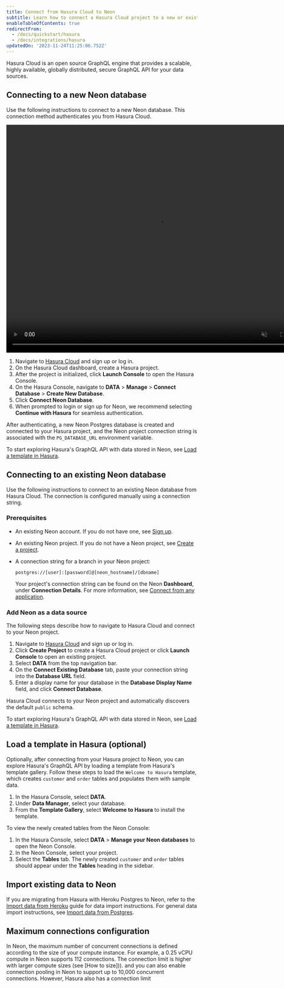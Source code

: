 ```yaml
---
title: Connect from Hasura Cloud to Neon
subtitle: Learn how to connect a Hasura Cloud project to a new or existing Neon database
enableTableOfContents: true
redirectFrom:
  - /docs/quickstart/hasura
  - /docs/integrations/hasura
updatedOn: '2023-11-24T11:25:06.752Z'
---
```


Hasura Cloud is an open source GraphQL engine that provides a scalable, highly available, globally distributed, secure GraphQL API for your data sources.

## Connecting to a new Neon database

Use the following instructions to connect to a new Neon database. This connection method authenticates you from Hasura Cloud.

<video autoPlay playsInline muted loop width="800" height="600">
  <source type="video/mp4" src="https://user-images.githubusercontent.com/48465000/200608247-a050bdc0-3f38-447f-a5a0-75835d7a0238.mp4"/>
  <source type="video/webm" src="https://user-images.githubusercontent.com/48465000/200608356-d4bb7f27-d9d5-49c9-b923-13e82c4cfc44.webm"/>
</video>

1. Navigate to [Hasura Cloud](https://cloud.hasura.io/projects) and sign up or log in.
1. On the Hasura Cloud dashboard, create a Hasura project.
1. After the project is initialized, click **Launch Console** to open the Hasura Console.
1. On the Hasura Console, navigate to **DATA** > **Manage** > **Connect Database** > **Create New Database**.
1. Click **Connect Neon Database**.
1. When prompted to login or sign up for Neon, we recommend selecting **Continue with Hasura** for seamless authentication.

After authenticating, a new Neon Postgres database is created and connected to your Hasura project, and the Neon project connection string is associated with the `PG_DATABASE_URL` environment variable.

To start exploring Hasura's GraphQL API with data stored in Neon, see [Load a template in Hasura](#load-a-template-in-hasura-optional).

## Connecting to an existing Neon database

Use the following instructions to connect to an existing Neon database from Hasura Cloud. The connection is configured manually using a connection string.

### Prerequisites

- An existing Neon account. If you do not have one, see [Sign up](/docs/get-started-with-neon/signing-up).
- An existing Neon project. If you do not have a Neon project, see [Create a project](/docs/manage/projects#create-a-project).
- A connection string for a branch in your Neon project:

  ```text
  postgres://[user]:[password]@[neon_hostname]/[dbname]
  ```

  Your project's connection string can be found on the Neon **Dashboard**, under **Connection Details**. For more information, see [Connect from any application](/docs/connect/connect-from-any-app).

### Add Neon as a data source

The following steps describe how to navigate to Hasura Cloud and connect to your Neon project.

1. Navigate to [Hasura Cloud](https://cloud.hasura.io/projects) and sign up or log in.
1. Click **Create Project** to create a Hasura Cloud project or click **Launch Console** to open an existing project.
1. Select **DATA** from the top navigation bar.
1. On the **Connect Existing Database** tab, paste your connection string into the **Database URL** field.
1. Enter a display name for your database in the **Database Display Name** field, and click **Connect Database**.

Hasura Cloud connects to your Neon project and automatically discovers the default `public` schema.

To start exploring Hasura's GraphQL API with data stored in Neon, see [Load a template in Hasura](#load-a-template-in-hasura-optional).

## Load a template in Hasura (optional)

Optionally, after connecting from your Hasura project to Neon, you can explore Hasura's GraphQL API by loading a template from Hasura's template gallery. Follow these steps to load the `Welcome to Hasura` template, which creates `customer` and `order` tables and populates them with sample data.

1. In the Hasura Console, select **DATA**.
1. Under **Data Manager**, select your database.
1. From the **Template Gallery**, select **Welcome to Hasura** to install the template.

To view the newly created tables from the Neon Console:

1. In the Hasura Console, select **DATA** > **Manage your Neon databases** to open the Neon Console.
2. In the Neon Console, select your project.
3. Select the **Tables** tab. The newly created `customer` and `order` tables should appear under the **Tables** heading in the sidebar.

## Import existing data to Neon

If you are migrating from Hasura with Heroku Postgres to Neon, refer to the [Import data from Heroku](/docs/import/import-from-heroku) guide for data import instructions. For general data import instructions, see [Import data from Postgres](/docs/import/import-from-postgres).

## Maximum connections configuration

In Neon, the maximum number of concurrent connections is defined according to the size of your compute instance. For example, a 0.25 vCPU compute in Neon supports 112 connections. The connection limit is higher with larger compute sizes (see [How to size])). and you can also enable connection pooling in Neon to support up to 10,000 concurrent connections. However, Hasura also has a connection limit

<NeedHelp/>
